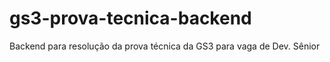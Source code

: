 # gs3-prova-tecnica-backend
Backend para resolução da prova técnica da GS3 para vaga de Dev. Sênior
